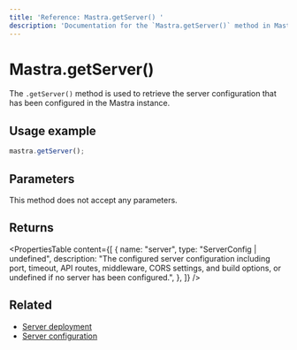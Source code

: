```yaml
---
title: 'Reference: Mastra.getServer() '
description: 'Documentation for the `Mastra.getServer()` method in Mastra, which retrieves the configured server configuration.'
---
```


# Mastra.getServer()

The `.getServer()` method is used to retrieve the server configuration that has been configured in the Mastra instance.

## Usage example

```typescript copy
mastra.getServer();
```

## Parameters

This method does not accept any parameters.

## Returns

<PropertiesTable
content={[
{
name: "server",
type: "ServerConfig | undefined",
description: "The configured server configuration including port, timeout, API routes, middleware, CORS settings, and build options, or undefined if no server has been configured.",
},
]}
/>

## Related

- [Server deployment](../../docs/deployment/server-deployment)
- [Server configuration](../../docs/server-db/custom-api-routes)
